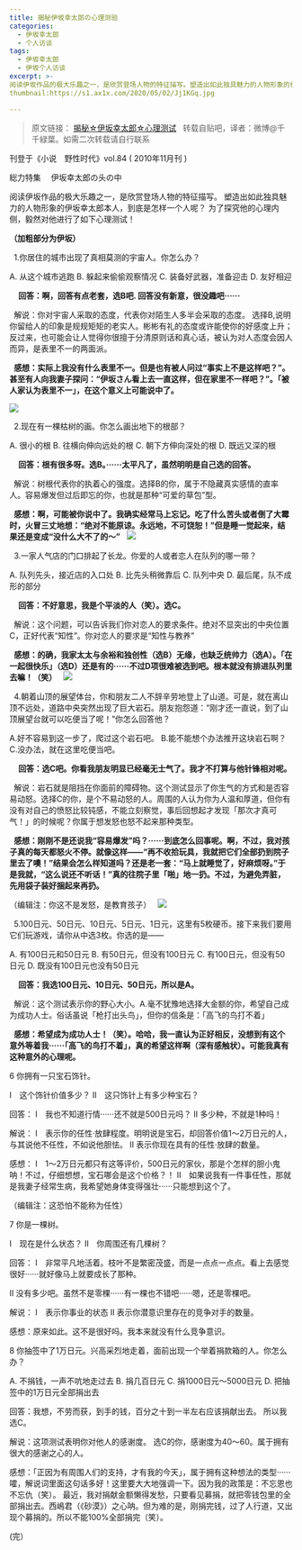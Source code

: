 ```yaml
---
title: 揭秘伊坂幸太郎の心理测验
categories:
  - 伊坂幸太郎
  - 个人访谈
tags:
  - 伊坂幸太郎
  - 伊坂个人访谈
excerpt: >-
阅读伊坂作品的极大乐趣之一，是欣赏登场人物的特征描写。塑造出如此独具魅力的人物形象的伊坂幸太郎本人，到底是怎样一个人呢？为了探究他的心理内侧，毅然对他进行了如下心理测试！
thumbnail:https://s1.ax1x.com/2020/05/02/Jj1KGq.jpg

---
```

> 原文链接：
[揭秘☆伊坂幸太郎☆心理测试](https://tieba.baidu.com/p/2845723498)
&nbsp;
转载自贴吧，译者：微博@千千緑葉。如需二次转载请自行联系

刊登于《小说　野性时代》vol.84 ( 2010年11月刊 )

総力特集　 伊坂幸太郎の头の中

阅读伊坂作品的极大乐趣之一，是欣赏登场人物的特征描写。
塑造出如此独具魅力的人物形象的伊坂幸太郎本人，到底是怎样一个人呢？
为了探究他的心理内侧，毅然对他进行了如下心理测试！

**（加粗部分为伊坂）**

&nbsp;
1.你居住的城市出现了真相莫测的宇宙人。你怎么办？

A. 从这个城市逃跑
B. 躲起来偷偷观察情况
C. 装备好武器，准备迎击
D. 友好相迎

&nbsp;
&nbsp;
**回答：啊，回答有点老套，选B吧. 回答没有新意，很没趣吧······**

&nbsp;
解说：你对宇宙人采取的态度，代表你对陌生人多半会采取的态度。
选择B,说明你留给人的印象是规规矩矩的老实人。彬彬有礼的态度或许能使你的好感度上升；反过来，也可能会让人觉得你很擅于分清原则话和真心话，被认为对人态度会因人而异，是表里不一的两面派。

&nbsp;
**感想：实际上我没有什么表里不一。但是也有被人问过“事实上不是这样吧？”。甚至有人向我妻子探问：“伊坂さん看上去一直这样，但在家里不一样吧？”。「被人家认为表里不一」，在这个意义上可能说中了。**
&nbsp;

![](https://s1.ax1x.com/2020/05/02/Jj1uin.jpg)

&nbsp;
2.现在有一棵枯树的画。你怎么画出地下的根部？

A. 很小的根
B. 往横向伸向远处的根
C. 朝下方伸向深处的根
D. 既远又深的根

&nbsp;
&nbsp;
**回答：根有很多呀。选B。······太平凡了，虽然明明是自己选的回答。**

&nbsp;
解说：树根代表你的执着心的强度。选择B的你，属于不隐藏真实感情的直率人。容易爆发但过后即忘的你，也就是那种“可爱的草包”型。

&nbsp;
**感想：啊，可能被你说中了。我确实经常马上忘记。吃了什么苦头或者倒了大霉时，火冒三丈地想：“绝对不能原谅。永远地，不可饶恕！”但是睡一觉起来，结果还是变成“没什么大不了的～”**
&nbsp;
![](https://s1.ax1x.com/2020/05/02/Jj1eaj.jpg)

&nbsp;
3.一家人气店的门口排起了长龙。你爱的人或者恋人在队列的哪一带？

A. 队列先头，接近店的入口处
B. 比先头稍微靠后
C. 队列中央
D. 最后尾，队不成形的部分

&nbsp;
&nbsp;
**回答：不好意思，我是个平淡的人（笑）。选C。**

&nbsp;
解说：这个问题，可以告诉我们你对恋人的要求条件。绝对不显突出的中央位置C，正好代表“知性”。你对恋人的要求是“知性与教养”

&nbsp;
**感想：的确，我家太太与余裕和独创性（选B）无缘，也缺乏统帅力（选A）。「在一起很快乐」（选D）还是有的······不过D项很难被选到吧。根本就没有排进队列里去嘛！（笑）**
&nbsp;
![](https://s1.ax1x.com/2020/05/02/Jj1mIs.jpg)

&nbsp;
4.朝着山顶的展望体台，你和朋友二人不辞辛劳地登上了山道。可是，就在离山顶不远处，道路中央突然出现了巨大岩石。朋友抱怨道：“刚才还一直说，到了山顶展望台就可以吃便当了呢！”你怎么回答他？

A.好不容易到这一步了，爬过这个岩石吧。
B.能不能想个办法推开这块岩石啊？
C.没办法，就在这里吃便当吧。

&nbsp;
&nbsp;
**回答：选C吧。你看我朋友明显已经毫无士气了。我才不打算与他针锋相对呢。**

&nbsp;
解说：岩石就是阻挡在你面前的障碍物。这个测试显示了你生气的方式和是否容易动怒。选择C的你，是个不易动怒的人。周围的人认为你为人温和厚道，但你有没有对自己的愤怒比较钝感，不能立刻察觉，事后回想起才发现「那次才真可气！」的时候呢？你属于想发怒也怒不起来那种类型。

&nbsp;
**感想：刚刚不是还说我“容易爆发”吗？······到底怎么回事呢。啊，不过，我对孩子真的每天都怒火不停。就像这样——“再不收拾玩具，我就把它们全部扔到院子里去了噢！”结果会怎么样知道吗？还是老一套：“马上就睡觉了，好麻烦呀。”于是我就，“这么说还不听话！”真的往院子里「啪」地一扔。不过，为避免弄脏，先用袋子装好捆起来再扔。**

（编辑注：你这不是发怒，是教育孩子）
&nbsp;
![](https://s1.ax1x.com/2020/05/02/Jj1kM8.jpg)

&nbsp;
5.100日元、50日元、10日元、5日元、1日元，这里有5枚硬币。接下来我们要用它们玩游戏，请你从中选3枚。你选的是——

A. 有100日元和50日元
B. 有50日元，但没有100日元
C. 有100日元，但没有50日元
D. 既没有100日元也没有50日元

&nbsp;
&nbsp;
**回答：我选100日元、10日元、50日元，所以是A。**

&nbsp;
解说：这个测试表示你的野心大小。A.毫不犹豫地选择大金额的你，希望自己成为成功人士。俗话虽说「枪打出头鸟」，但你的信条是：「高飞的鸟打不着」

&nbsp;
**感想：希望成为成功人士！（笑）。哈哈，我一直认为正好相反，没想到有这个意外等着我······「高飞的鸟打不着」，真的希望这样啊（深有感触状）。可能我真有这种意外的心理呢。**

6 你拥有一只宝石饰针。

Ⅰ　这个饰针价值多少？
Ⅱ　这只饰针上有多少种宝石？


回答：
Ⅰ　我也不知道行情······还不就是500日元吗？
Ⅱ 多少种，不就是1种吗！



解说：
Ⅰ　表示你的任性·放肆程度。明明说是宝石，却回答价值1～2万日元的人，与其说他不任性，不如说他胆怯。
Ⅱ 表示你现在具有的任性·放肆的数量。


感想：
Ⅰ　1～2万日元都只有这等评价，500日元的家伙，那是个怎样的胆小鬼呐！不过，仔细想想，宝石哪会是这个价格？！
Ⅱ　如果说我有一件事任性，那就是我妻子经常生病，我希望她身体变得强壮······只能想到这个了。

（编辑注：这恐怕不能称为任性）

7 你是一棵树。

Ⅰ　现在是什么状态？
Ⅱ　你周围还有几棵树？



回答：
Ⅰ　非常平凡地活着。枝叶不是繁密茂盛，而是一点点一点点。看上去感觉很好······就好像马上就要成长了那种。

Ⅱ 没有多少吧。虽然不是零棵······有一棵也不错吧······嗯，还是零棵吧。



解说：
Ⅰ　表示你事业的状态
Ⅱ 表示你潜意识里存在的竞争对手的数量。

感想：原来如此。这不是很好吗。我本来就没有什么竞争意识。


8 你抽签中了1万日元。兴高采烈地走着，面前出现一个举着捐款箱的人。你怎么办？

A. 不捐钱，一声不吭地走过去
B. 捐几百日元
C. 捐1000日元～5000日元
D. 把抽签中的1万日元全部捐出去


回答：我想，不劳而获，到手的钱，百分之十到一半左右应该捐献出去。
所以我选C。


解说：这项测试表明你对他人的感谢度。
选C的你，感谢度为40～60。属于拥有很大的感谢之心的人。


感想：「正因为有周围人们的支持，才有我的今天」，属于拥有这种想法的类型······嚯，解说词里面这句话多好！这里要大大地强调一下。因为我的政策是：不忘恩也不忘仇（笑）。
最近，我对捐献金额懒得发愁，只要看见募捐，就把零钱包里的全部捐出去。西嶋君（《砂漠》）之心呐。但为难的是，刚捐完钱，过了人行道，又出现个募捐的。所以不能100%全部捐完（笑）。

(完）